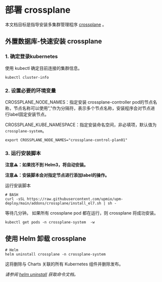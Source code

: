 # 部署 crossplane

本文档目标是指导安装多集群管理程序 [crossplane](https://github.com/crossplane/crossplane) 。

## 外置数据库-快速安装 crossplane 

### 1. 确定登录kubernetes 

使用 kubectl 确定目前连接的集群信息。

```console
kubectl cluster-info
```

### 2. 设置必要的环境变量

CROSSPLANE_NODE_NAMES：指定安装 crossplane-controller pod的节点名称，节点名称可以使用","作为分隔符，表示多个节点名称，安装程序会对节点进行label固定安装节点。

CROSSPLANE_KUBE_NAMESPACE：指定安装命名空间，非必填项，默认值为`crossplane-system`。
```console
export CROSSPLANE_NODE_NAMES="crossplane-control-plan01"
```

### 3. 运行安装脚本

**注意⚠️：如果找不到 Helm3，将自动安装。**

**注意⚠️：安装脚本会对指定节点进行添加label的操作。**

运行安装脚本
```console
# BASH
curl -sSL https://raw.githubusercontent.com/upmio/upm-deploy/main/addons/crossplane/install_el7.sh | sh -
```

等待几分钟。 如果所有 crossplane pod 都在运行，则 crossplane 将成功安装。

```console
kubectl get pods -n crossplane-system  -w
```

## 使用 Helm 卸载 crossplane

```console
# Helm
helm uninstall crossplane -n crossplane-system
```

这将删除与 Charts 关联的所有 Kubernetes 组件并删除发布。

_请参阅 [helm uninstall](https://helm.sh/docs/helm/helm_uninstall/) 获取命令文档。_
